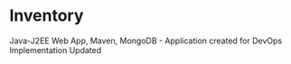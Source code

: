# Inventory
 Java-J2EE Web App, Maven, MongoDB - Application created for DevOps Implementation
Updated
